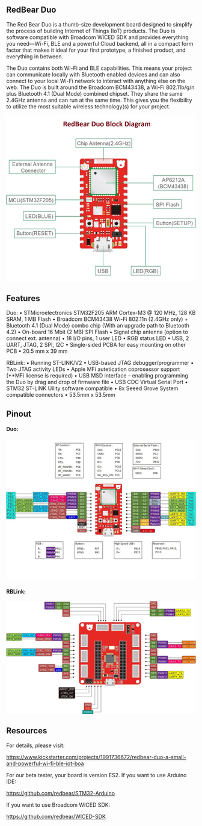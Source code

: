 
## RedBear Duo

The Red Bear Duo is a thumb-size development board designed to simplify the process of building Internet of Things (IoT) products. The Duo is software compatible with Broadcom WICED SDK and provides everything you need—Wi-Fi, BLE and a powerful Cloud backend, all in a compact form factor that makes it ideal for your first prototype, a finished product, and everything in between. 

The Duo contains both Wi-Fi and BLE capabilities. This means your project can communicate locally with Bluetooth enabled devices and can also connect to your local Wi-Fi network to interact with anything else on the web. The Duo is built around the Broadcom BCM43438, a Wi-Fi 802.11b/g/n plus Bluetooth 4.1 (Dual Mode) combined chipset. They share the same 2.4GHz antenna and can run at the same time. This gives you the flexibility to utilize the most suitable wireless technology(s) for your project.

![image](docs/images/Duo_BlockDiagram.jpg)

## Features

Duo:
    •	STMicroelectronics STM32F205 ARM Cortex-M3 @ 120 MHz, 128 KB SRAM, 1 MB Flash
    •	Broadcom BCM43438 Wi-Fi 802.11n (2.4GHz only) + Bluetooth 4.1 (Dual Mode) combo chip
      (With an upgrade path to Bluetooth 4.2)
    •	On-board 16 Mbit (2 MB) SPI Flash
    •	Signal chip antenna (option to connect ext. antenna)
    •	18 I/O pins, 1 user LED
    •	RGB status LED
    •	USB, 2 UART, JTAG, 2 SPI, I2C 
    •	Single-sided PCBA for easy mounting on other PCB
    •	20.5 mm x 39 mm

RBLink:
    •	Running ST-LINK/V2
    •	USB-based JTAG debugger/programmer
    •	Two JTAG activity LEDs
    •	Apple MFi autetication coprosessor support (**MFi license is required)
    •	USB MSD interface – enabling programming the Duo by drag and drop of firmware file
    •	USB CDC Virtual Serial Port
    •	STM32 ST-LINK Uility software compatible
    •	8x Seeed Grove System compatible connectors
    •	53.5mm x 53.5mm

## Pinout

#### Duo:

![image](docs/images/RBDuo_Pinout.jpg)

#### RBLink:

![image](docs/images/RBLink_Pinout.jpg)

## Resources

For details, please visit:

https://www.kickstarter.com/projects/1991736672/redbear-duo-a-small-and-powerful-wi-fi-ble-iot-boa

For our beta tester, your board is version ES2. If you want to use Arduino IDE:

https://github.com/redbear/STM32-Arduino

If you want to use Broadcom WICED SDK:

https://github.com/redbear/WICED-SDK

